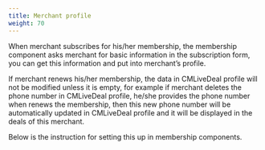 ```yaml
---
title: Merchant profile
weight: 70
---
```

When merchant subscribes for his/her membership, the membership component asks merchant for basic information in the subscription form, you can get this information and put into merchant’s profile.

If merchant renews his/her membership, the data in CMLiveDeal profile will not be modified unless it is empty, for example if merchant deletes the phone number in CMLiveDeal profile, he/she provides the phone number when renews the membership, then this new phone number will be automatically updated in CMLiveDeal profile and it will be displayed in the deals of this merchant.

Below is the instruction for setting this up in membership components.